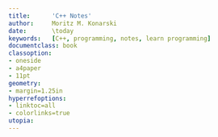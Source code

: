 ```yaml
---
title:      'C++ Notes'
author:     Moritz M. Konarski
date:       \today
keywords:   [C++, programming, notes, learn programming]
documentclass: book
classoption:
- oneside
- a4paper
- 11pt
geometry:
- margin=1.25in
hyperrefoptions:
- linktoc=all
- colorlinks=true
utopia:
---
```

